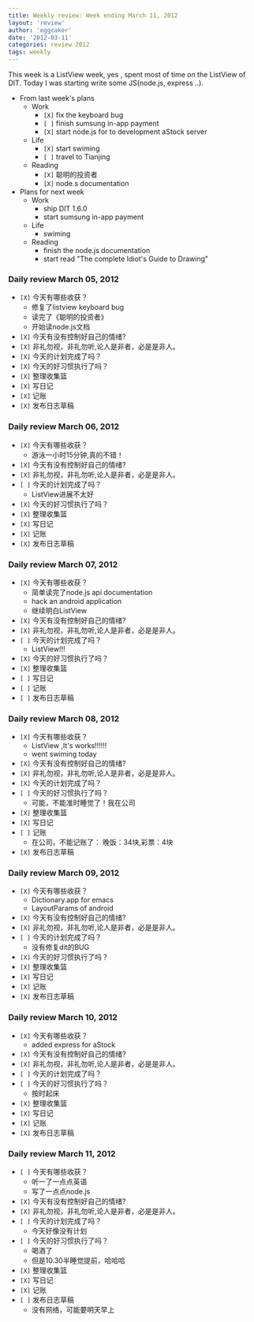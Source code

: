 ```yaml
---
title: Weekly review: Week ending March 11, 2012 
layout: 'review'
author: 'eggcaker'
date: '2012-03-11'
categories: review 2012
tags: weekly
---
```



This week is a ListView week, yes , spent most of time on the ListView of DIT.
Today I was starting write some JS(node.js, express ..).

  * From last week's plans 
    * Work 
      * `[X]` fix the keyboard bug 
      * `[ ]` finish sumsung in-app payment 
      * `[X]` start node.js for to development aStock server 
    * Life 
      * `[X]` start swiming 
      * `[ ]` travel to Tianjing 
    * Reading 
      * `[X]` 聪明的投资者 
      * `[X]` node.s documentation 
  * Plans for next week 
    * Work 
      * ship DIT 1.6.0 
      * start sumsung in-app payment 
    * Life 
      * swiming 
    * Reading 
      * finish the node.js documentation 
      * start read "The complete Idiot's Guide to Drawing" 

### Daily review March 05, 2012

  * `[X]` 今天有哪些收获？ 
    * 修复了listview keyboard bug 
    * 读完了《聪明的投资者》 
    * 开始读node.js文档 
  * `[X]` 今天有没有控制好自己的情绪? 
  * `[X]` 非礼勿视，非礼勿听,论人是非者，必是是非人。 
  * `[X]` 今天的计划完成了吗？ 
  * `[X]` 今天的好习惯执行了吗？ 
  * `[X]` 整理收集篮 
  * `[X]` 写日记 
  * `[X]` 记账 
  * `[X]` 发布日志草稿 

### Daily review March 06, 2012

  * `[X]` 今天有哪些收获？ 
    * 游泳一小时15分钟,真的不错！ 
  * `[X]` 今天有没有控制好自己的情绪? 
  * `[X]` 非礼勿视，非礼勿听,论人是非者，必是是非人。 
  * `[ ]` 今天的计划完成了吗？ 
    * ListView进展不太好 
  * `[X]` 今天的好习惯执行了吗？ 
  * `[X]` 整理收集篮 
  * `[X]` 写日记 
  * `[X]` 记账 
  * `[X]` 发布日志草稿 

### Daily review March 07, 2012

  * `[X]` 今天有哪些收获？ 
    * 简单读完了node.js api documentation 
    * hack an android application 
    * 继续明白ListView 
  * `[X]` 今天有没有控制好自己的情绪? 
  * `[X]` 非礼勿视，非礼勿听,论人是非者，必是是非人。 
  * `[ ]` 今天的计划完成了吗？ 
    * ListView!!! 
  * `[X]` 今天的好习惯执行了吗？ 
  * `[X]` 整理收集篮 
  * `[ ]` 写日记 
  * `[ ]` 记账 
  * `[ ]` 发布日志草稿 

### Daily review March 08, 2012

  * `[X]` 今天有哪些收获？ 
    * ListView ,It's works!!!!!! 
    * went swiming today 
  * `[X]` 今天有没有控制好自己的情绪? 
  * `[X]` 非礼勿视，非礼勿听,论人是非者，必是是非人。 
  * `[X]` 今天的计划完成了吗？ 
  * `[ ]` 今天的好习惯执行了吗？ 
    * 可能，不能准时睡觉了！我在公司 
  * `[X]` 整理收集篮 
  * `[X]` 写日记 
  * `[ ]` 记账 
    * 在公司，不能记账了： 晚饭：34块,彩票：4块 
  * `[X]` 发布日志草稿 

### Daily review March 09, 2012

  * `[X]` 今天有哪些收获？ 
    * Dictionary.app for emacs 
    * LayoutParams of android 
  * `[X]` 今天有没有控制好自己的情绪? 
  * `[X]` 非礼勿视，非礼勿听,论人是非者，必是是非人。 
  * `[ ]` 今天的计划完成了吗？ 
    * 没有修复dit的BUG 
  * `[X]` 今天的好习惯执行了吗？ 
  * `[X]` 整理收集篮 
  * `[X]` 写日记 
  * `[X]` 记账 
  * `[X]` 发布日志草稿 

### Daily review March 10, 2012

  * `[X]` 今天有哪些收获？ 
    * added express for aStock 
  * `[X]` 今天有没有控制好自己的情绪? 
  * `[X]` 非礼勿视，非礼勿听,论人是非者，必是是非人。 
  * `[ ]` 今天的计划完成了吗？ 
  * `[ ]` 今天的好习惯执行了吗？ 
    * 按时起床 
  * `[X]` 整理收集篮 
  * `[X]` 写日记 
  * `[X]` 记账 
  * `[X]` 发布日志草稿 

### Daily review March 11, 2012

  * `[ ]` 今天有哪些收获？ 
    * 听一了一点点英语 
    * 写了一点点node.js 
  * `[X]` 今天有没有控制好自己的情绪? 
  * `[X]` 非礼勿视，非礼勿听,论人是非者，必是是非人。 
  * `[ ]` 今天的计划完成了吗？ 
    * 今天好像没有计划 
  * `[ ]` 今天的好习惯执行了吗？ 
    * 喝酒了 
    * 但是10.30半睡觉提前，哈哈哈 
  * `[X]` 整理收集篮 
  * `[X]` 写日记 
  * `[X]` 记账 
  * `[ ]` 发布日志草稿 
    * 没有网络，可能要明天早上 

